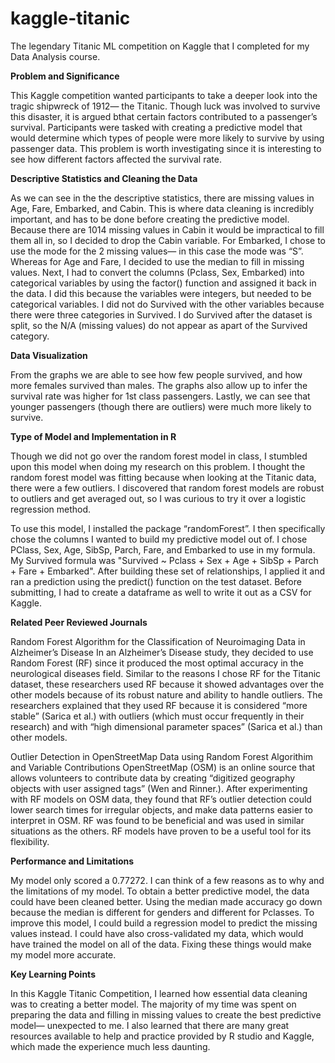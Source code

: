# kaggle-titanic
The legendary Titanic ML competition on Kaggle that I completed for my Data Analysis course.

**Problem and Significance**

This Kaggle competition wanted participants to take a deeper look into the tragic shipwreck of 1912— the Titanic. Though luck was involved to survive this disaster, it is argued bthat certain factors contributed to a passenger’s survival. Participants were tasked with creating a predictive model that would determine which types of people were more likely to survive by using passenger data. This problem is worth investigating since it is interesting to see how different factors affected the survival rate.


**Descriptive Statistics and Cleaning the Data**


As we can see in the the descriptive statistics, there are missing values in Age, Fare,
Embarked, and Cabin. This is where data cleaning is incredibly important, and has to be done
before creating the predictive model. Because there are 1014 missing values in Cabin it would be
impractical to fill them all in, so I decided to drop the Cabin variable. For Embarked, I chose to
use the mode for the 2 missing values— in this case the mode was “S”. Whereas for Age and
Fare, I decided to use the median to fill in missing values.
Next, I had to convert the columns (Pclass, Sex, Embarked) into categorical variables by
using the factor() function and assigned it back in the data. I did this because the variables were
integers, but needed to be categorical variables. I did not do Survived with the other variables
because there were three categories in Survived. I do Survived after the dataset is split, so the
N/A (missing values) do not appear as apart of the Survived category.

**Data Visualization**

From the graphs we are able to see how few people survived, and how more females
survived than males. The graphs also allow up to infer the survival rate was higher for 1st class
passengers. Lastly, we can see that younger passengers (though there are outliers) were much
more likely to survive.

**Type of Model and Implementation in R**

Though we did not go over the random forest model in class, I stumbled upon this model
when doing my research on this problem. I thought the random forest model was fitting because
when looking at the Titanic data, there were a few outliers. I discovered that random forest
models are robust to outliers and get averaged out, so I was curious to try it over a logistic
regression method.


To use this model, I installed the package “randomForest”. I then specifically chose the
columns I wanted to build my predictive model out of. I chose PClass, Sex, Age, SibSp, Parch,
Fare, and Embarked to use in my formula. My Survived formula was "Survived ~ Pclass + Sex +
Age + SibSp + Parch + Fare + Embarked". After building these set of relationships, I applied it
and ran a prediction using the predict() function on the test dataset. Before submitting, I had to
create a dataframe as well to write it out as a CSV for Kaggle.

**Related Peer Reviewed Journals**

Random Forest Algorithm for the Classification of Neuroimaging Data in Alzheimer’s Disease
In an Alzheimer’s Disease study, they decided to use Random Forest (RF) since it
produced the most optimal accuracy in the neurological diseases field. Similar to the reasons I
chose RF for the Titanic dataset, these researchers used RF because it showed advantages over
the other models because of its robust nature and ability to handle outliers. The researchers
explained that they used RF because it is considered “more stable” (Sarica et al.) with outliers
(which must occur frequently in their research) and with “high dimensional parameter spaces”
(Sarica et al.) than other models.

Outlier Detection in OpenStreetMap Data using Random Forest Algorithim and Variable
Contributions
OpenStreetMap (OSM) is an online source that allows volunteers to contribute data by
creating “digitized geography objects with user assigned tags” (Wen and Rinner.). After
experimenting with RF models on OSM data, they found that RF’s outlier detection could lower
search times for irregular objects, and make data patterns easier to interpret in OSM. RF was
found to be beneficial and was used in similar situations as the others. RF models have proven to
be a useful tool for its flexibility.

**Performance and Limitations**

My model only scored a 0.77272. I can think of a few reasons as to why and the
limitations of my model. To obtain a better predictive model, the data could have been cleaned
better. Using the median made accuracy go down because the median is different for genders and
different for Pclasses. To improve this model, I could build a regression model to predict the
missing values instead. I could have also cross-validated my data, which would have trained the
model on all of the data. Fixing these things would make my model more accurate.

**Key Learning Points**

In this Kaggle Titanic Competition, I learned how essential data cleaning was to creating
a better model. The majority of my time was spent on preparing the data and filling in missing
values to create the best predictive model— unexpected to me. I also learned that there are many
great resources available to help and practice provided by R studio and Kaggle, which made the
experience much less daunting.

